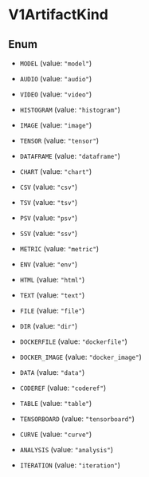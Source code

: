

# V1ArtifactKind

## Enum


* `MODEL` (value: `"model"`)

* `AUDIO` (value: `"audio"`)

* `VIDEO` (value: `"video"`)

* `HISTOGRAM` (value: `"histogram"`)

* `IMAGE` (value: `"image"`)

* `TENSOR` (value: `"tensor"`)

* `DATAFRAME` (value: `"dataframe"`)

* `CHART` (value: `"chart"`)

* `CSV` (value: `"csv"`)

* `TSV` (value: `"tsv"`)

* `PSV` (value: `"psv"`)

* `SSV` (value: `"ssv"`)

* `METRIC` (value: `"metric"`)

* `ENV` (value: `"env"`)

* `HTML` (value: `"html"`)

* `TEXT` (value: `"text"`)

* `FILE` (value: `"file"`)

* `DIR` (value: `"dir"`)

* `DOCKERFILE` (value: `"dockerfile"`)

* `DOCKER_IMAGE` (value: `"docker_image"`)

* `DATA` (value: `"data"`)

* `CODEREF` (value: `"coderef"`)

* `TABLE` (value: `"table"`)

* `TENSORBOARD` (value: `"tensorboard"`)

* `CURVE` (value: `"curve"`)

* `ANALYSIS` (value: `"analysis"`)

* `ITERATION` (value: `"iteration"`)



